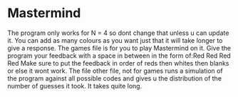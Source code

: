 # Mastermind
The program only works for N = 4 so dont change that unless u can update it.
You can add as many colours as you want just that it will take longer to give a response.
The games file is for you to play Mastermind on it. Give the program your feedback with a space in between in the form of:Red Red Red Red
Make sure to put the feedback in order of reds then whites then blanks or else it wont work.
The file other file, not for games runs a simulation of the program against all possible codes and gives u the distribution of the number of guesses it took. It takes quite long. 
